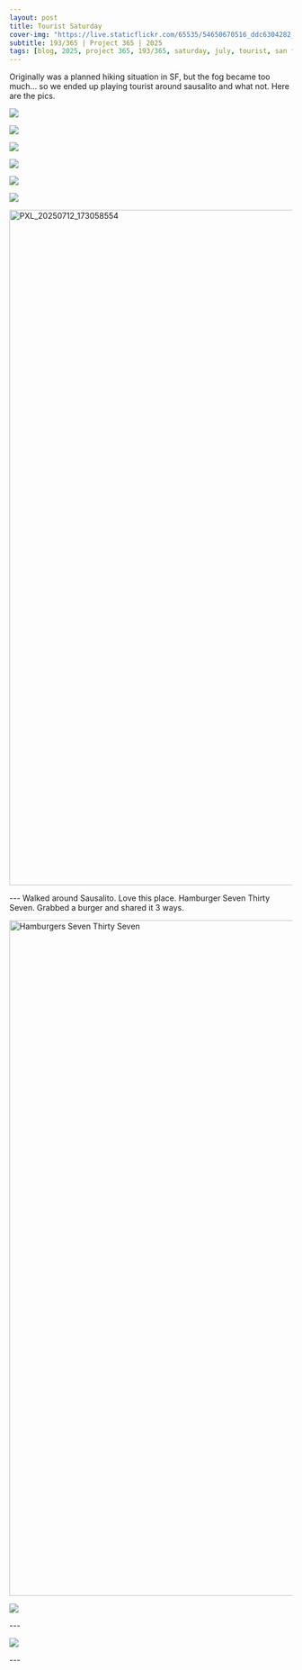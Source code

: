 ```yaml
---
layout: post
title: Tourist Saturday
cover-img: "https://live.staticflickr.com/65535/54650670516_ddc6304282_h.jpg"
subtitle: 193/365 | Project 365 | 2025
tags: [blog, 2025, project 365, 193/365, saturday, july, tourist, san francisco]
---
```

<style>
  .intro-header.big-img {
    background-position:center; 
  }
</style>
Originally was a planned hiking situation in SF, but the fog became too much... so we ended up playing tourist around sausalito and what not. Here are the pics.
<p class="post-img-wrap">
  <img src="https://live.staticflickr.com/65535/54650281420_8204f50d8e_h.jpg">
</p>
<p class="post-img-wrap">
  <img src="https://live.staticflickr.com/65535/54650281695_b4f1f3ad6e_h.jpg">
</p>
<p class="post-img-wrap">
  <img src="https://live.staticflickr.com/65535/54650281875_9c4b1686bc_h.jpg">
</p>
<p class="post-img-wrap">
  <img src="https://live.staticflickr.com/65535/54650024141_bd76ae0195_h.jpg">
</p>
<p class="post-img-wrap">
  <img src="https://live.staticflickr.com/65535/54650033351_34bfc7b384_h.jpg">
</p>
<p class="post-img-wrap">
  <img src="https://live.staticflickr.com/65535/54650288758_cf0db3af9f_h.jpg">
</p>
<p class="post-img-wrap">
  <a data-flickr-embed="true" href="https://www.flickr.com/gp/sling_flickr/RcM9913b34" title="PXL_20250712_173058554">
    <img src="https://live.staticflickr.com/31337/54698428971_2cd53f444e_b.jpg" width="1200" alt="PXL_20250712_173058554"/></a>
  <script async src="//embedr.flickr.com/assets/client-code.js" charset="utf-8"></script>
</p>
---
Walked around Sausalito. Love this place. Hamburger Seven Thirty Seven. Grabbed a burger and shared it 3 ways.
<p class="post-img-wrap">
  <a data-flickr-embed="true" href="https://www.flickr.com/gp/sling_flickr/7m24N4d32k" title="Hamburgers Seven Thirty Seven">
    <img src="https://live.staticflickr.com/31337/54698766520_4a1b2a50ac_h.jpg" width="1200" alt="Hamburgers Seven Thirty Seven"/></a>
  <script async src="//embedr.flickr.com/assets/client-code.js" charset="utf-8"></script>
</p>
<p class="post-img-wrap">
  <img src="https://live.staticflickr.com/65535/54650289054_cc1d404b8f_h.jpg">
</p>
---
<p class="post-img-wrap">
  <img src="https://live.staticflickr.com/65535/54650670516_ddc6304282_h.jpg">
</p>
---
